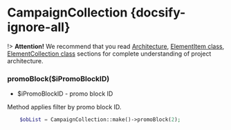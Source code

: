 # CampaignCollection {docsify-ignore-all}

!> **Attention!**  We recommend that you read [Architecture](home.md#architecture), [ElementItem class](item-class/item-class.md),
[ElementCollection class](collection-class/collection-class.md) sections for complete understanding of  project architecture.

### promoBlock($iPromoBlockID)
  * $iPromoBlockID - promo block ID

Method applies filter by promo block ID.

```php
    $obList = CampaignCollection::make()->promoBlock(2);
```